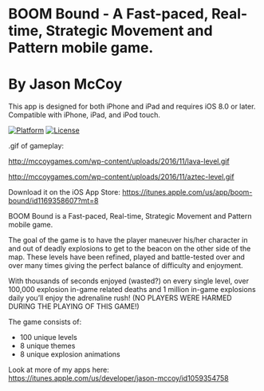 # BOOM Bound - A Fast-paced, Real-time, Strategic Movement and Pattern mobile game.
# By Jason McCoy

This app is designed for both iPhone and iPad and requires iOS 8.0 or later. Compatible with iPhone, iPad, and iPod touch.

[![Platform](http://img.shields.io/badge/platform-iOS-blue.svg?style=flat)](http://cocoapods.org/?q=YALSideMenu)
[![License](http://img.shields.io/badge/license-MIT-green.svg?style=flat)](https://github.com/Yalantis/Side-Menu.iOS/blob/master/LICENSE)


.gif of gameplay:

http://mccoygames.com/wp-content/uploads/2016/11/lava-level.gif

http://mccoygames.com/wp-content/uploads/2016/11/aztec-level.gif




Download it on the iOS App Store:
https://itunes.apple.com/us/app/boom-bound/id1169358607?mt=8


BOOM Bound is a Fast-paced, Real-time, Strategic Movement and Pattern mobile game.

The goal of the game is to have the player maneuver his/her character in and out of deadly explosions to get to the beacon on the other side of the map. These levels have been refined, played and battle-tested over and over many times giving the perfect balance of difficulty and enjoyment.

With thousands of seconds enjoyed (wasted?) on every single level, over 100,000 explosion in-game related deaths and 1 million in-game explosions daily you’ll enjoy the adrenaline rush!
(NO PLAYERS WERE HARMED DURING THE PLAYING OF THIS GAME!)

The game consists of:
* 100 unique levels
* 8 unique themes 
* 8 unique explosion animations


Look at more of my apps here:
https://itunes.apple.com/us/developer/jason-mccoy/id1059354758
